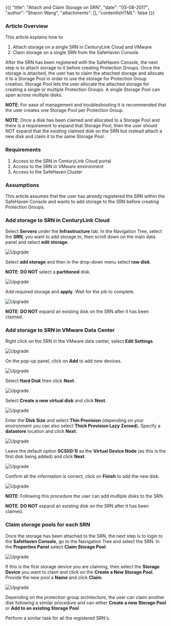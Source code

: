 {{{
  "title": "Attach and Claim Storage on SRN",
  "date": "05-08-2017",
  "author": "Sharon Wang",
  "attachments": [],
  "contentIsHTML": false
}}}

### Article Overview

This article explains how to
1. Attach storage on a single SRN in CenturyLink Cloud and VMware
2. Claim storage on a single SRN from the SafeHaven Console

After the SRN has been registered with the SafeHaven Console, the next step is to attach storage to it before creating Protection Groups. Once the storage is attached, the user has to claim the attached storage and allocate it to a Storage Pool in order to use the storage for Protection Group creation. Storage Pool lets the user allocate the attached storage for creating a single or multiple Protection Groups. A single Storage Pool can span across multiple disks.

**NOTE**: For ease of management and troubleshooting it is recommended that the user creates one Storage Pool per Protection Group.

**NOTE**: Once a disk has been claimed and allocated to a Storage Pool and there is a requirement to expand that Storage Pool, then the user should NOT expand that the existing claimed disk on the SRN but instead attach a new disk and claim it to the same Storage Pool.

### Requirements

1. Access to the SRN in CenturyLink Cloud portal
2. Access to the SRN in VMware environment
3. Access to the SafeHaven Cluster

### Assumptions

This article assumes that the user has already registered the SRN within the SafeHaven Console and wants to add storage to the SRN before creating Protection Groups.

### Add storage to SRN in CenturyLink Cloud

Select **Servers** under the **Infrastructure** tab. In the Navigation Tree, select the **SRN**, you want to add storage to, then scroll down on the main data panel and select **edit storage**.

![Upgrade](../../images/SH4.0/CreateNodes/Nodes16.png)

Select **add storage** and then in the drop-down menu select **raw disk**.

**NOTE**: **DO NOT** select a **partitoned** disk.

![Upgrade](../../images/SH4.0/CreateNodes/Nodes17.png)

Add required storage and **apply**. Wait for the job to complete.

![Upgrade](../../images/SH4.0/CreateNodes/Nodes18.png)

**NOTE**: **DO NOT** expand an existing disk on the SRN after it has been claimed.

### Add storage to SRN in VMware Data Center

Right click on the SRN in the VMware data center, select **Edit Settings**.

![Upgrade](../../images/SH4.0/AddStorage/add01.jpg)

On the pop-up panel, click on **Add** to add new devices.

![Upgrade](../../images/SH4.0/AddStorage/add02.png)

Select **Hard Disk** then click **Next**.

![Upgrade](../../images/SH4.0/AddStorage/add03.png)

Select **Create a new virtual disk** and click **Next**.

![Upgrade](../../images/SH4.0/AddStorage/add04.png)

Enter the **Disk Size** and select **Thin Provision** (depending on your environment you can also select **Thick Provision Lazy Zeroed**). Specify a **datastore** location and click **Next**.

![Upgrade](../../images/SH4.0/AddStorage/add08.png)

Leave the default option **SCSI(0:1)** as the **Virtual Device Node** (as this is the first disk being added) and click **Next**.

![Upgrade](../../images/SH4.0/AddStorage/add06.png)

Confirm all the information is correct, click on **Finish** to add the new disk.

![Upgrade](../../images/SH4.0/AddStorage/add07.png)

**NOTE**: Following this procedure the user can add multiple disks to the SRN.

**NOTE**: **DO NOT** expand an existing disk on the SRN after it has been claimed.

### Claim storage pools for each SRN

Once the storage has been attached to the SRN, the next step is to login to the **SafeHaven Console**, go to the Navigation Tree and select the SRN. In the **Properties Panel** select **Claim Storage Pool**.

![Upgrade](../../images/SH4.0/Cluster2/12.png)

If this is the first storage device you are claiming, then select the **Storage Device** you want to claim and click on the **Create a New Storage Pool**. Provide the new pool a **Name** and click **Claim**.

![Upgrade](../../images/SH4.0/Cluster2/13.png)

Depending on the protection group architecture, the user can claim another disk following a similar procedure and can either **Create a new Storage Pool** or **Add to an existing Storage Pool**

Perform a similar task for all the registered SRN's.